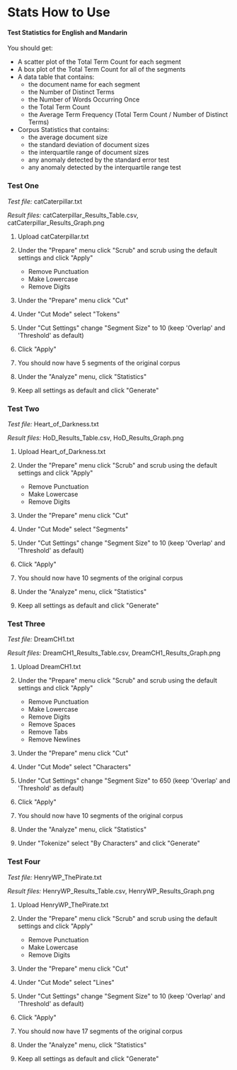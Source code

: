 # Stats How to Use

#### Test Statistics for English and Mandarin 

You should get:
- A scatter plot of the Total Term Count for each segment
- A box plot of the Total Term Count for all of the segments
- A data table that contains:
    - the document name for each segment
    - the Number of Distinct Terms
    - the Number of Words Occurring Once
    - the Total Term Count
    - the Average Term Frequency (Total Term Count / Number of Distinct Terms)
- Corpus Statistics that contains:
    - the average document size
    - the standard deviation of document sizes
    - the interquartile range of document sizes
    - any anomaly detected by the standard error test
    - any anomaly detected by the interquartile range test

### Test One

*Test file:* catCaterpillar.txt

*Result files:* catCaterpillar_Results_Table.csv, catCaterpillar_Results_Graph.png

1. Upload catCaterpillar.txt

2. Under the "Prepare" menu click "Scrub" and scrub using the default settings and click "Apply"
	- Remove Punctuation
	- Make Lowercase
	- Remove Digits
	
3. Under the "Prepare" menu click "Cut" 

4. Under "Cut Mode" select "Tokens"

5. Under "Cut Settings" change "Segment Size" to 10 (keep 'Overlap' and 'Threshold' as default)

6. Click "Apply"

7. You should now have 5 segments of the original corpus
	
8. Under the "Analyze" menu, click "Statistics"

9. Keep all settings as default and click "Generate"

### Test Two

*Test file:* Heart_of_Darkness.txt

*Result files:* HoD_Results_Table.csv, HoD_Results_Graph.png

1. Upload Heart_of_Darkness.txt

2. Under the "Prepare" menu click "Scrub" and scrub using the default settings and click "Apply"
	- Remove Punctuation
	- Make Lowercase
	- Remove Digits
	
3. Under the "Prepare" menu click "Cut" 

4. Under "Cut Mode" select "Segments"

5. Under "Cut Settings" change "Segment Size" to 10 (keep 'Overlap' and 'Threshold' as default)

6. Click "Apply"

7. You should now have 10 segments of the original corpus
	
8. Under the "Analyze" menu, click "Statistics"

9. Keep all settings as default and click "Generate"

### Test Three

*Test file:* DreamCH1.txt

*Result files:* DreamCH1_Results_Table.csv, DreamCH1_Results_Graph.png

1. Upload DreamCH1.txt

2. Under the "Prepare" menu click "Scrub" and scrub using the default settings and click "Apply"
	- Remove Punctuation
	- Make Lowercase
	- Remove Digits
	- Remove Spaces
	- Remove Tabs
	- Remove Newlines
	
3. Under the "Prepare" menu click "Cut" 

4. Under "Cut Mode" select "Characters"

5. Under "Cut Settings" change "Segment Size" to 650 (keep 'Overlap' and 'Threshold' as default)

6. Click "Apply"

7. You should now have 10 segments of the original corpus
	
8. Under the "Analyze" menu, click "Statistics"

9. Under "Tokenize" select "By Characters" and click "Generate"

### Test Four

*Test file:* HenryWP_ThePirate.txt

*Result files:* HenryWP_Results_Table.csv, HenryWP_Results_Graph.png

1. Upload HenryWP_ThePirate.txt

2. Under the "Prepare" menu click "Scrub" and scrub using the default settings and click "Apply"
	- Remove Punctuation
	- Make Lowercase
	- Remove Digits
	
3. Under the "Prepare" menu click "Cut" 

4. Under "Cut Mode" select "Lines"

5. Under "Cut Settings" change "Segment Size" to 10 (keep 'Overlap' and 'Threshold' as default)

6. Click "Apply"

7. You should now have 17 segments of the original corpus
	
8. Under the "Analyze" menu, click "Statistics"

9. Keep all settings as default and click "Generate"
